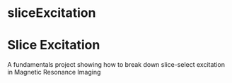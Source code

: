 # sliceExcitation
# Slice Excitation
  A fundamentals project showing how to break down slice-select excitation in Magnetic Resonance Imaging
